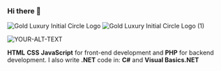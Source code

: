 ### Hi there 👋
![Gold Luxury Initial Circle Logo](https://github.com/RBeNturi/RBeNturi/assets/107855953/0d13aa19-3067-4771-afd7-504bc55b3036)
![Gold Luxury Initial Circle Logo (1)](https://github.com/RBeNturi/RBeNturi/assets/107855953/31d9fe70-9af4-45d1-a46a-eccea636048a)

<picture>
 <source media="(prefers-color-scheme: dark)" srcset="![Gold Luxury Initial Circle Logo](https://github.com/RBeNturi/RBeNturi/assets/107855953/41db7c11-c22c-487e-87d7-40c8c7ea3c62)
">
 <source media="(prefers-color-scheme: light)" srcset="![Gold Luxury Initial Circle Logo (1)](https://github.com/RBeNturi/RBeNturi/assets/107855953/8a2f9c31-6a93-484d-930f-cbce286248ed)
">
 <img alt="YOUR-ALT-TEXT" src="![Gold Luxury Initial Circle Logo](https://github.com/RBeNturi/RBeNturi/assets/107855953/fc8add28-1ad0-49a2-b88b-f9d92103f2b5)
">
</picture>

**HTML**
**CSS**
**JavaScript** for front-end development
and
**PHP** for backend development.
I also write **.NET** code in:
**C#**
and
**Visual Basics.NET**

<!--
**RBeNturi/RBeNturi** is a ✨ _special_ ✨ repository because its `README.md` (this file) appears on your GitHub profile.

Here are some ideas to get you started:

- 🔭 I’m currently working on ...
- 🌱 I’m currently learning ...
- 👯 I’m looking to collaborate on ...
- 🤔 I’m looking for help with ...
- 💬 Ask me about ...
- 📫 How to reach me: ...
- 😄 Pronouns: ...
- ⚡ Fun fact: ...
-->
